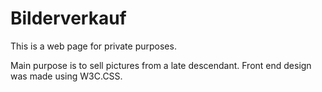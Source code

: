# Bilderverkauf
This is a web page for private purposes.

Main purpose is to sell pictures from a late descendant. Front end design was made using W3C.CSS.
